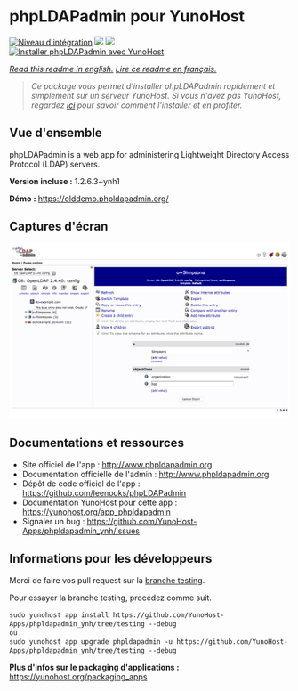 # phpLDAPadmin pour YunoHost

[![Niveau d'intégration](https://dash.yunohost.org/integration/phpldapadmin.svg)](https://dash.yunohost.org/appci/app/phpldapadmin) ![](https://ci-apps.yunohost.org/ci/badges/phpldapadmin.status.svg) ![](https://ci-apps.yunohost.org/ci/badges/phpldapadmin.maintain.svg)  
[![Installer phpLDAPadmin avec YunoHost](https://install-app.yunohost.org/install-with-yunohost.svg)](https://install-app.yunohost.org/?app=phpldapadmin)

*[Read this readme in english.](./README.md)*
*[Lire ce readme en français.](./README_fr.md)*

> *Ce package vous permet d'installer phpLDAPadmin rapidement et simplement sur un serveur YunoHost.
Si vous n'avez pas YunoHost, regardez [ici](https://yunohost.org/#/install) pour savoir comment l'installer et en profiter.*

## Vue d'ensemble

phpLDAPadmin is a web app for administering Lightweight Directory Access Protocol (LDAP) servers.

**Version incluse :** 1.2.6.3~ynh1

**Démo :** https://olddemo.phpldapadmin.org/

## Captures d'écran

![](./doc/screenshots/screenshot.png)

## Documentations et ressources

* Site officiel de l'app : http://www.phpldapadmin.org
* Documentation officielle de l'admin : http://www.phpldapadmin.org
* Dépôt de code officiel de l'app : https://github.com/leenooks/phpLDAPadmin
* Documentation YunoHost pour cette app : https://yunohost.org/app_phpldapadmin
* Signaler un bug : https://github.com/YunoHost-Apps/phpldapadmin_ynh/issues

## Informations pour les développeurs

Merci de faire vos pull request sur la [branche testing](https://github.com/YunoHost-Apps/phpldapadmin_ynh/tree/testing).

Pour essayer la branche testing, procédez comme suit.
```
sudo yunohost app install https://github.com/YunoHost-Apps/phpldapadmin_ynh/tree/testing --debug
ou
sudo yunohost app upgrade phpldapadmin -u https://github.com/YunoHost-Apps/phpldapadmin_ynh/tree/testing --debug
```

**Plus d'infos sur le packaging d'applications :** https://yunohost.org/packaging_apps